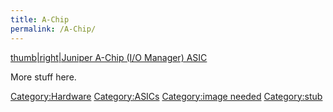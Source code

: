 ```yaml
---
title: A-Chip
permalink: /A-Chip/
---
```


[thumb|right|Juniper A-Chip (I/O Manager) ASIC](/Image:A-Chip.jpg "wikilink")

More stuff here.

[Category:Hardware](/Category:Hardware "wikilink") [Category:ASICs](/Category:ASICs "wikilink") [Category:image needed](/Category:image_needed "wikilink") [Category:stub](/Category:stub "wikilink")